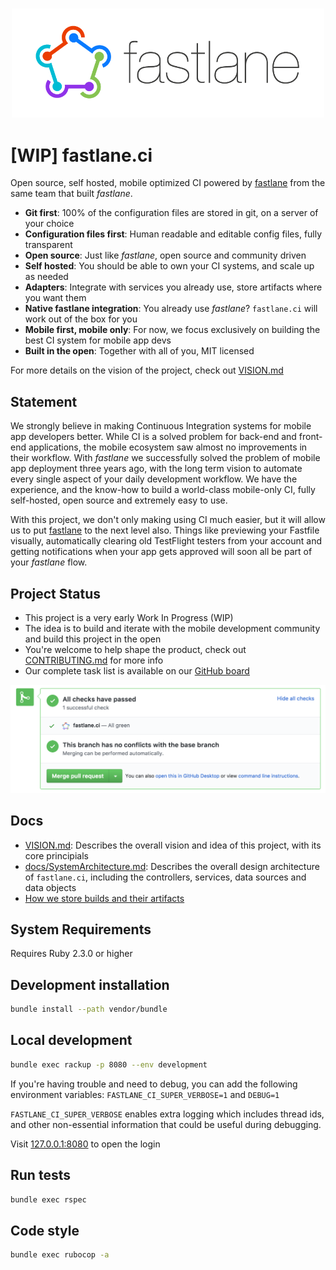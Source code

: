 <h3 align="center">
  <img src="docs/assets/fastlane_text.png" alt="fastlane Logo" width=500 />
</h3>

# [WIP] fastlane.ci

Open source, self hosted, mobile optimized CI powered by [fastlane](https://fastlane.tools) from the same team that built _fastlane_.

- **Git first**: 100% of the configuration files are stored in git, on a server of your choice
- **Configuration files first**: Human readable and editable config files, fully transparent
- **Open source**: Just like _fastlane_, open source and community driven
- **Self hosted**: You should be able to own your CI systems, and scale up as needed
- **Adapters**: Integrate with services you already use, store artifacts where you want them
- **Native fastlane integration**: You already use _fastlane_? `fastlane.ci` will work out of the box for you
- **Mobile first, mobile only**: For now, we focus exclusively on building the best CI system for mobile app devs
- **Built in the open**: Together with all of you, MIT licensed

For more details on the vision of the project, check out [VISION.md](VISION.md)

## Statement

We strongly believe in making Continuous Integration systems for mobile app developers better. While CI is a solved problem for back-end and front-end applications, the mobile ecosystem saw almost no improvements in their workflow. With _fastlane_ we successfully solved the problem of mobile app deployment three years ago, with the long term vision to automate every single aspect of your daily development workflow. We have the experience, and the know-how to build a world-class mobile-only CI, fully self-hosted, open source and extremely easy to use. 

With this project, we don't only making using CI much easier, but it will allow us to put [fastlane](https://fastlane.tools) to the next level also. Things like previewing your Fastfile visually, automatically clearing old TestFlight testers from your account and getting notifications when your app gets approved will soon all be part of your _fastlane_ flow.

## Project Status

- This project is a very early Work In Progress (WIP)
- The idea is to build and iterate with the mobile development community and build this project in the open
- You're welcome to help shape the product, check out [CONTRIBUTING.md](CONTRIBUTING.md) for more info
- Our complete task list is available on our [GitHub board](https://github.com/fastlane/ci/projects/1)

![docs/assets/github_pr_status.png](docs/assets/github_pr_status.png)

## Docs

- [VISION.md](VISION.md): Describes the overall vision and idea of this project, with its core principials
- [docs/SystemArchitecture.md](docs/SystemArchitecture.md): Describes the overall design architecture of `fastlane.ci`, including the controllers, services, data sources and data objects
- [How we store builds and their artifacts](https://github.com/fastlane/ci/issues/40#issuecomment-359507244)

## System Requirements

Requires Ruby 2.3.0 or higher

## Development installation

```sh
bundle install --path vendor/bundle
```

## Local development

```sh
bundle exec rackup -p 8080 --env development
```
If you're having trouble and need to debug, you can add the following environment variables:
`FASTLANE_CI_SUPER_VERBOSE=1` and `DEBUG=1`

`FASTLANE_CI_SUPER_VERBOSE` enables extra logging which includes thread ids, and other non-essential information that could be useful during debugging.

Visit [127.0.0.1:8080](http://127.0.0.1:8080/) to open the login

## Run tests

```sh
bundle exec rspec
```

## Code style

```sh
bundle exec rubocop -a
```
